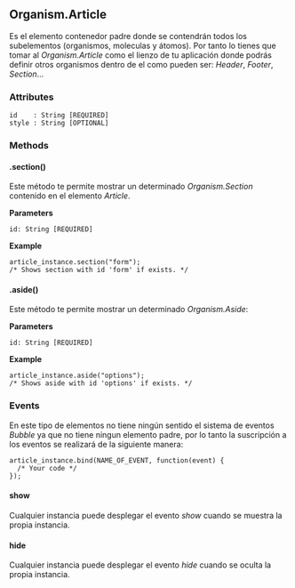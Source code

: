 ## Organism.Article
Es el elemento contenedor padre donde se contendrán todos los subelementos (organismos, moleculas y átomos). Por tanto lo tienes que tomar al *Organism.Article* como el lienzo de tu aplicación donde podrás definir otros organismos dentro de el como pueden ser: *Header*, *Footer*, *Section*...

### Attributes

```
id    : String [REQUIRED]
style : String [OPTIONAL]
```

### Methods

#### .section()
Este método te permite mostrar un determinado *Organism.Section* contenido en el elemento *Article*.

**Parameters**

```
id: String [REQUIRED]
```

**Example**

```
article_instance.section("form");
/* Shows section with id 'form' if exists. */
```


#### .aside()
Este método te permite mostrar un determinado *Organism.Aside*:

**Parameters**

```
id: String [REQUIRED]
```

**Example**

```
article_instance.aside("options");
/* Shows aside with id 'options' if exists. */
```


### Events
En este tipo de elementos no tiene ningún sentido el sistema de eventos *Bubble* ya que no tiene ningun elemento padre, por lo tanto la suscripción a los eventos se realizará de la siguiente manera:

```
article_instance.bind(NAME_OF_EVENT, function(event) {
  /* Your code */
});
```

#### show
Cualquier instancia puede desplegar el evento *show* cuando se muestra la propia instancia.


#### hide
Cualquier instancia puede desplegar el evento *hide* cuando se oculta la propia instancia.
